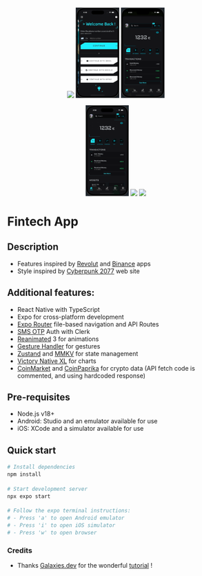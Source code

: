 


<p align="center">
  <img src="./assets/videos/demo/1. intro.gif" width=20%>
  <img src="./assets/videos/demo/2. signin.gif" width=20%>
  <img src="./assets/videos/demo/5. lock.gif" width=20%>
</p>
<p align="center">
  <img src="./assets/videos/demo/3. home.gif" width=20%>
  <img src="./assets/videos/demo/4. account.gif" width=20%>
  <img src="./assets/videos/demo/6. crypto.gif" width=20%>
</p>

# Fintech App

## Description
- Features inspired by [Revolut](https://www.revolut.com/) and [Binance](https://www.binance.com/en) apps
- Style inspired by [Cyberpunk 2077](https://www.cyberpunk.net/us/en/cyberpunk-2077) web site

## Additional features:
- React Native with TypeScript
- Expo for cross-platform development
- [Expo Router](https://docs.expo.dev/routing/introduction/) file-based navigation and API Routes
- [SMS OTP](https://clerk.com/docs/custom-flows/email-sms-otp?utm_source=sponsorship&utm_medium=github&utm_campaign=simong&utm_content=rn-fintech) Auth with Clerk
- [Reanimated](https://docs.swmansion.com/react-native-reanimated/) 3 for animations
- [Gesture Handler](https://docs.swmansion.com/react-native-gesture-handler/) for gestures
- [Zustand](https://zustand-demo.pmnd.rs/) and [MMKV](https://github.com/mrousavy/react-native-mmkv) for state management
- [Victory Native XL](https://commerce.nearform.com/open-source/victory-native) for charts
- [CoinMarket](https://coinmarketcap.com/api/documentation/v1/#) and [CoinPaprika](https://api.coinpaprika.com/#tag/Tickers/operation/getTickersById) for crypto data (API fetch code is commented, and using hardcoded response)

## Pre-requisites
- Node.js v18+
- Android: Studio and an emulator available for use
- iOS: XCode and a simulator available for use

## Quick start
```bash
# Install dependencies
npm install

# Start development server
npx expo start

# Follow the expo terminal instructions:
# - Press 'a' to open Android emulator
# - Press 'i' to open iOS simulator
# - Press 'w' to open browser
```

### Credits
- Thanks [Galaxies.dev](https://github.com/Galaxies-dev) for the wonderful [tutorial](https://www.youtube.com/watch?v=iDZBeIgcixk) !